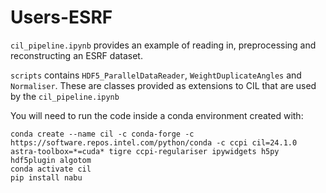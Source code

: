 # Users-ESRF

`cil_pipeline.ipynb` provides an example of reading in, preprocessing and reconstructing an ESRF dataset.

`scripts` contains `HDF5_ParallelDataReader`, `WeightDuplicateAngles` and `Normaliser`. These are classes provided as extensions to CIL that are used by the `cil_pipeline.ipynb`

You will need to run the code inside a conda environment created with:

```
conda create --name cil -c conda-forge -c https://software.repos.intel.com/python/conda -c ccpi cil=24.1.0 astra-toolbox=*=cuda* tigre ccpi-regulariser ipywidgets h5py hdf5plugin algotom
conda activate cil
pip install nabu
```
